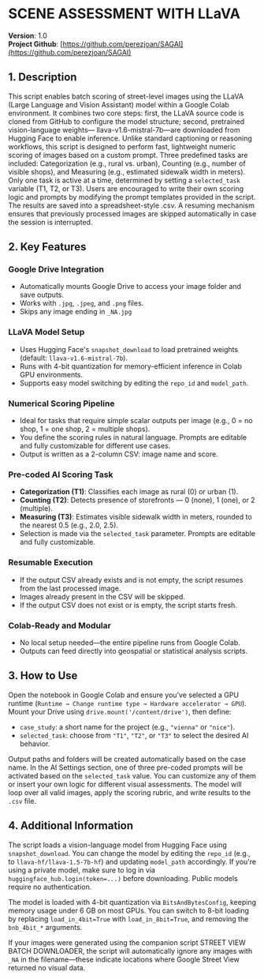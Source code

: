 
# SCENE ASSESSMENT WITH LLaVA

**Version**: 1.0  
**Project Github**: [https://github.com/perezjoan/SAGAI](https://github.com/perezjoan/SAGAI)

## 1. Description

This script enables batch scoring of street-level images using the LLaVA (Large Language and Vision Assistant) model within a Google Colab environment. It combines two core steps: first, the LLaVA source code is cloned from GitHub to configure the model structure; second, pretrained vision-language weights— llava-v1.6-mistral-7b—are downloaded from Hugging Face to enable inference. Unlike standard captioning or reasoning workflows, this script is designed to perform fast, lightweight numeric scoring of images based on a custom prompt. Three predefined tasks are included: Categorization (e.g., rural vs. urban), Counting (e.g., number of visible shops), and Measuring (e.g., estimated sidewalk width in meters). Only one task is active at a time, determined by setting a `selected_task` variable (T1, T2, or T3). Users are encouraged to write their own scoring logic and prompts by modifying the prompt templates provided in the script. The results are saved into a spreadsheet-style .csv. A resuming mechanism ensures that previously processed images are skipped automatically in case the session is interrupted.

## 2. Key Features

### Google Drive Integration
- Automatically mounts Google Drive to access your image folder and save outputs.
- Works with `.jpg`, `.jpeg`, and `.png` files.
- Skips any image ending in `_NA.jpg`

### LLaVA Model Setup
- Uses Hugging Face's `snapshot_download` to load pretrained weights (default: `llava-v1.6-mistral-7b`).
- Runs with 4-bit quantization for memory-efficient inference in Colab GPU environments.
- Supports easy model switching by editing the `repo_id` and `model_path`.

### Numerical Scoring Pipeline
- Ideal for tasks that require simple scalar outputs per image (e.g., 0 = no shop, 1 = one shop, 2 = multiple shops).
- You define the scoring rules in natural language. Prompts are editable and fully customizable for different use cases.
- Output is written as a 2-column CSV: image name and score.

### Pre-coded AI Scoring Task
- **Categorization (T1)**: Classifies each image as rural (0) or urban (1).
- **Counting (T2)**: Detects presence of storefronts — 0 (none), 1 (one), or 2 (multiple).
- **Measuring (T3)**: Estimates visible sidewalk width in meters, rounded to the nearest 0.5 (e.g., 2.0, 2.5).
- Selection is made via the `selected_task` parameter. Prompts are editable and fully customizable.

### Resumable Execution
- If the output CSV already exists and is not empty, the script resumes from the last processed image.
- Images already present in the CSV will be skipped.
- If the output CSV does not exist or is empty, the script starts fresh.

### Colab-Ready and Modular
- No local setup needed—the entire pipeline runs from Google Colab.
- Outputs can feed directly into geospatial or statistical analysis scripts.

## 3. How to Use

Open the notebook in Google Colab and ensure you’ve selected a GPU runtime (`Runtime → Change runtime type → Hardware accelerator → GPU`). Mount your Drive using `drive.mount('/content/drive')`, then define:  

- `case_study`: a short name for the project (e.g., `"vienna"` or `"nice"`).  
- `selected_task`: choose from `"T1"`, `"T2"`, or `"T3"` to select the desired AI behavior.  

Output paths and folders will be created automatically based on the case name. In the AI Settings section, one of three pre-coded prompts will be activated based on the `selected_task` value. You can customize any of them or insert your own logic for different visual assessments. The model will loop over all valid images, apply the scoring rubric, and write results to the `.csv` file.

## 4. Additional Information

The script loads a vision-language model from Hugging Face using `snapshot_download`. You can change the model by editing the `repo_id` (e.g., to `llava-hf/llava-1.5-7b-hf`) and updating `model_path` accordingly. If you're using a private model, make sure to log in via `huggingface_hub.login(token=...)` before downloading. Public models require no authentication.

The model is loaded with 4-bit quantization via `BitsAndBytesConfig`, keeping memory usage under 6 GB on most GPUs. You can switch to 8-bit loading by replacing `load_in_4bit=True` with `load_in_8bit=True`, and removing the `bnb_4bit_*` arguments.

If your images were generated using the companion script STREET VIEW BATCH DOWNLOADER, the script will automatically ignore any images with `_NA` in the filename—these indicate locations where Google Street View returned no visual data.

